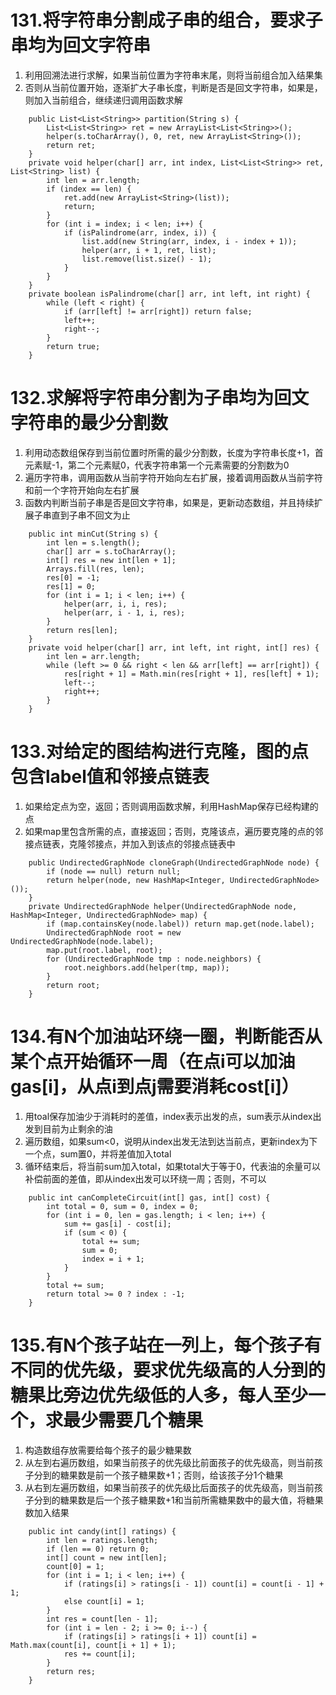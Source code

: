 # 131.将字符串分割成子串的组合，要求子串均为回文字符串
1. 利用回溯法进行求解，如果当前位置为字符串末尾，则将当前组合加入结果集
2. 否则从当前位置开始，逐渐扩大子串长度，判断是否是回文字符串，如果是，则加入当前组合，继续递归调用函数求解
```
    public List<List<String>> partition(String s) {
        List<List<String>> ret = new ArrayList<List<String>>();
        helper(s.toCharArray(), 0, ret, new ArrayList<String>());
        return ret;
    }
    private void helper(char[] arr, int index, List<List<String>> ret, List<String> list) {
        int len = arr.length;
        if (index == len) {
            ret.add(new ArrayList<String>(list));
            return;
        }
        for (int i = index; i < len; i++) {
            if (isPalindrome(arr, index, i)) {
                list.add(new String(arr, index, i - index + 1));
                helper(arr, i + 1, ret, list);
                list.remove(list.size() - 1);
            }
        }
    }
    private boolean isPalindrome(char[] arr, int left, int right) {
        while (left < right) {
            if (arr[left] != arr[right]) return false;
            left++;
            right--;
        }
        return true;
    }
```

# 132.求解将字符串分割为子串均为回文字符串的最少分割数
1. 利用动态数组保存到当前位置时所需的最少分割数，长度为字符串长度+1，首元素赋-1，第二个元素赋0，代表字符串第一个元素需要的分割数为0
2. 遍历字符串，调用函数从当前字符开始向左右扩展，接着调用函数从当前字符和前一个字符开始向左右扩展
3. 函数内判断当前子串是否是回文字符串，如果是，更新动态数组，并且持续扩展子串直到子串不回文为止
```
    public int minCut(String s) {
        int len = s.length();
        char[] arr = s.toCharArray();
        int[] res = new int[len + 1];
        Arrays.fill(res, len);
        res[0] = -1;
        res[1] = 0;
        for (int i = 1; i < len; i++) {
            helper(arr, i, i, res);
            helper(arr, i - 1, i, res);
        }
        return res[len];
    }
    private void helper(char[] arr, int left, int right, int[] res) {
        int len = arr.length;
        while (left >= 0 && right < len && arr[left] == arr[right]) {
            res[right + 1] = Math.min(res[right + 1], res[left] + 1);
            left--;
            right++;
        }
    }
```

# 133.对给定的图结构进行克隆，图的点包含label值和邻接点链表
1. 如果给定点为空，返回；否则调用函数求解，利用HashMap保存已经构建的点
2. 如果map里包含所需的点，直接返回；否则，克隆该点，遍历要克隆的点的邻接点链表，克隆邻接点，并加入到该点的邻接点链表中
```
    public UndirectedGraphNode cloneGraph(UndirectedGraphNode node) {
        if (node == null) return null;
        return helper(node, new HashMap<Integer, UndirectedGraphNode>());
    }
    private UndirectedGraphNode helper(UndirectedGraphNode node, HashMap<Integer, UndirectedGraphNode> map) {
        if (map.containsKey(node.label)) return map.get(node.label);
        UndirectedGraphNode root = new UndirectedGraphNode(node.label);
        map.put(root.label, root);
        for (UndirectedGraphNode tmp : node.neighbors) {
            root.neighbors.add(helper(tmp, map));
        }
        return root;
    }
```

# 134.有N个加油站环绕一圈，判断能否从某个点开始循环一周（在点i可以加油gas[i]，从点i到点j需要消耗cost[i]）
1. 用toal保存加油少于消耗时的差值，index表示出发的点，sum表示从index出发到目前为止剩余的油
2. 遍历数组，如果sum<0，说明从index出发无法到达当前点，更新index为下一个点，sum置0，并将差值加入total
3. 循环结束后，将当前sum加入total，如果total大于等于0，代表油的余量可以补偿前面的差值，即从index出发可以环绕一周；否则，不可以
```
    public int canCompleteCircuit(int[] gas, int[] cost) {
        int total = 0, sum = 0, index = 0;
        for (int i = 0, len = gas.length; i < len; i++) {
            sum += gas[i] - cost[i];
            if (sum < 0) {
                total += sum;
                sum = 0;
                index = i + 1;
            }
        }
        total += sum;
        return total >= 0 ? index : -1;
    }
```

# 135.有N个孩子站在一列上，每个孩子有不同的优先级，要求优先级高的人分到的糖果比旁边优先级低的人多，每人至少一个，求最少需要几个糖果
1. 构造数组存放需要给每个孩子的最少糖果数
2. 从左到右遍历数组，如果当前孩子的优先级比前面孩子的优先级高，则当前孩子分到的糖果数是前一个孩子糖果数+1；否则，给该孩子分1个糖果
3. 从右到左遍历数组，如果当前孩子的优先级比后面孩子的优先级高，则当前孩子分到的糖果数是后一个孩子糖果数+1和当前所需糖果数中的最大值，将糖果数加入结果
```
    public int candy(int[] ratings) {
        int len = ratings.length;
        if (len == 0) return 0;
        int[] count = new int[len];
        count[0] = 1;
        for (int i = 1; i < len; i++) {
            if (ratings[i] > ratings[i - 1]) count[i] = count[i - 1] + 1;
            else count[i] = 1;
        }
        int res = count[len - 1];
        for (int i = len - 2; i >= 0; i--) {
            if (ratings[i] > ratings[i + 1]) count[i] = Math.max(count[i], count[i + 1] + 1);
            res += count[i];
        }
        return res;
    }
```
